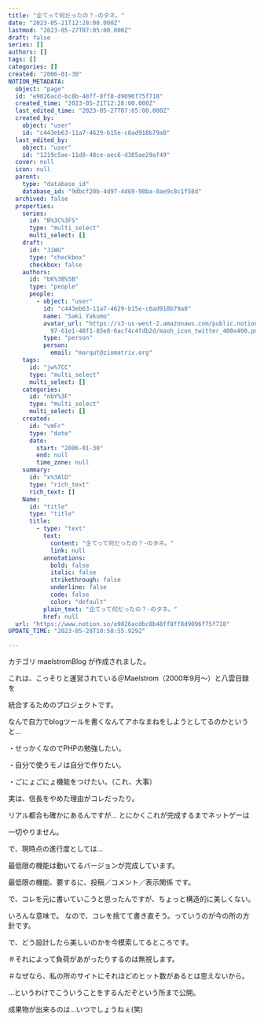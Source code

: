 ```yaml
---
title: "企てって何だったの？-のタネ。"
date: "2023-05-21T12:28:00.000Z"
lastmod: "2023-05-27T07:05:00.000Z"
draft: false
series: []
authors: []
tags: []
categories: []
created: "2006-01-30"
NOTION_METADATA:
  object: "page"
  id: "e9026acd-bc8b-48ff-8ff8-d9096f75f718"
  created_time: "2023-05-21T12:28:00.000Z"
  last_edited_time: "2023-05-27T07:05:00.000Z"
  created_by:
    object: "user"
    id: "c443eb63-11a7-4629-b15e-c6ad918b79a0"
  last_edited_by:
    object: "user"
    id: "1219c5ae-11d8-48ce-aec6-d385ae29af49"
  cover: null
  icon: null
  parent:
    type: "database_id"
    database_id: "9dbcf20b-4d97-4d69-98ba-8ae9c8c1f58d"
  archived: false
  properties:
    series:
      id: "B%3C%3FS"
      type: "multi_select"
      multi_select: []
    draft:
      id: "JiWU"
      type: "checkbox"
      checkbox: false
    authors:
      id: "bK%3B%5B"
      type: "people"
      people:
        - object: "user"
          id: "c443eb63-11a7-4629-b15e-c6ad918b79a0"
          name: "Saki Yakumo"
          avatar_url: "https://s3-us-west-2.amazonaws.com/public.notion-static.com/3ad1c4\
            97-61e1-48f1-85e8-6acf4c4fdb2d/maoh_icon_twitter_400x400.png"
          type: "person"
          person:
            email: "marqut@ziomatrix.org"
    tags:
      id: "jw%7CC"
      type: "multi_select"
      multi_select: []
    categories:
      id: "nbY%3F"
      type: "multi_select"
      multi_select: []
    created:
      id: "vmFr"
      type: "date"
      date:
        start: "2006-01-30"
        end: null
        time_zone: null
    summary:
      id: "x%3AlD"
      type: "rich_text"
      rich_text: []
    Name:
      id: "title"
      type: "title"
      title:
        - type: "text"
          text:
            content: "企てって何だったの？-のタネ。"
            link: null
          annotations:
            bold: false
            italic: false
            strikethrough: false
            underline: false
            code: false
            color: "default"
          plain_text: "企てって何だったの？-のタネ。"
          href: null
  url: "https://www.notion.so/e9026acdbc8b48ff8ff8d9096f75f718"
UPDATE_TIME: "2023-05-28T10:58:55.929Z"

---
```

<link rel="stylesheet" href="https://cdn.jsdelivr.net/npm/katex@0.16.2/dist/katex.min.css" integrity="sha384-bYdxxUwYipFNohQlHt0bjN/LCpueqWz13HufFEV1SUatKs1cm4L6fFgCi1jT643X" crossorigin="anonymous">


カテゴリ maelstromBlog が作成されました。


これは、こっそりと運営されている＠Maelstrom（2000年9月～）と八雲日録を


統合するためのプロジェクトです。


なんで自力でblogツールを書くなんてアホなまねをしようとしてるのかというと…


・せっかくなのでPHPの勉強したい。


・自分で使うモノは自分で作りたい。


・ごにょごにょ機能をつけたい。（これ、大事）


実は、信長をやめた理由がコレだったり。


リアル都合も確かにあるんですが… とにかくこれが完成するまでネットゲーは


一切やりません。


で、現時点の進行度としては…


最低限の機能は動いてるバージョンが完成しています。


最低限の機能、要するに、投稿／コメント／表示関係 です。


で、コレを元に書いていこうと思ったんですが、ちょっと構造的に美しくない。


いろんな意味で。 なので、コレを捨てて書き直そう。っていうのが今の所の方針です。


で、どう設計したら美しいのかを今模索してるところです。


＃それによって負荷があがったりするのは無視します。


＃なぜなら、私の所のサイトにそれほどのヒット数があるとは思えないから。


…というわけでこういうことをするんだぞという所まで公開。


成果物が出来るのは…いつでしょうねぇ(笑)

